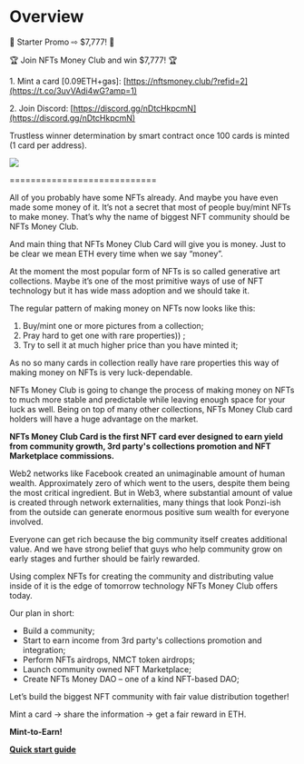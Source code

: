 # Overview

&#x20;          🤑 Starter Promo ⇨ $7,777! 🤑

🏆 Join NFTs Money Club and win $7,777! 🏆



1\. Mint a card \[0.09ETH+gas]: [https://nftsmoney.club/?refid=2](https://t.co/3uvVAdi4wG?amp=1)

2\. Join Discord: [https://discord.gg/nDtcHkpcmN](https://discord.gg/nDtcHkpcmN)

Trustless winner determination by smart contract once 100 cards is minted (1 card per address).

![](.gitbook/assets/Giveaway\_7777.png)

\============================

All of you probably have some NFTs already. And maybe you have even made some money of it. It’s not a secret that most of people buy/mint NFTs to make money. That’s why the name of biggest NFT community should be NFTs Money Club.

And main thing that NFTs Money Club Card will give you is money. Just to be clear we mean ETH every time when we say “money”.

At the moment the most popular form of NFTs is so called generative art collections. Maybe it’s one of the most primitive ways of use of NFT technology but it has wide mass adoption and we should take it.

The regular pattern of making money on NFTs now looks like this:

1. Buy/mint one or more pictures from a collection;
2. Pray hard to get one with rare properties)) ;
3. Try to sell it at much higher price than you have minted it;

As no so many cards in collection really have rare properties this way of making money on NFTs is very luck-dependable.

NFTs Money Club is going to change the process of making money on NFTs to much more stable and predictable while leaving enough space for your luck as well. Being on top of many other collections, NFTs Money Club card holders will have a huge advantage on the market.

**NFTs Money Club Card is the first NFT card ever designed to earn yield from community growth, 3rd party's collections promotion and NFT Marketplace commissions.**

Web2 networks like Facebook created an unimaginable amount of human wealth. Approximately zero of which went to the users, despite them being the most critical ingredient. But in Web3, where substantial amount of value is created through network externalities, many things that look Ponzi-ish from the outside can generate enormous positive sum wealth for everyone involved.

Everyone can get rich because the big community itself creates additional value. And we have strong belief that guys who help community grow on early stages and further should be fairly rewarded.

Using complex NFTs for creating the community and distributing value inside of it is the edge of tomorrow technology NFTs Money Club offers today.

Our plan in short:

* Build a community;
* Start to earn income from 3rd party's collections promotion and integration;
* Perform NFTs airdrops, NMCT token airdrops;
* Launch community owned NFT Marketplace;
* Create NFTs Money DAO – one of a kind NFT-based DAO;

Let’s build the biggest NFT community with fair value distribution together!

Mint a card -> share the information -> get a fair reward in ETH.

**Mint-to-Earn!**

[**Quick start guide**](getting-started.md)
